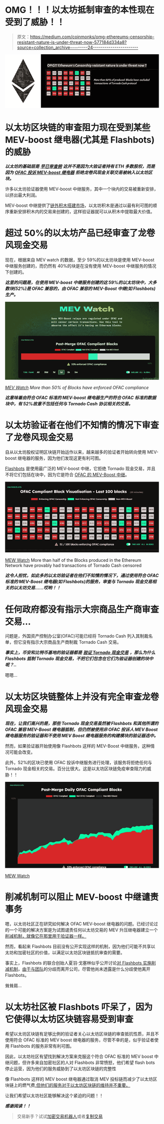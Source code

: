# OMG！！！以太坊抵制审查的本性现在受到了威胁！！

> 原文：<https://medium.com/coinmonks/omg-ethereums-censorship-resistant-nature-is-under-threat-now-577184d334a8?source=collection_archive---------24----------------------->

![](img/cdad93feb9c059e0572ba0933c7faa68.png)

# 以太坊区块链的审查阻力现在受到某些 MEV-boost 继电器(尤其是 Flashbots)的威胁

***以太坊的基础层是*** [***早已审查俯***](https://cryptobriefing.com/is-ethereum-under-attack-unpacking-the-mev-boost-censorship-controversy/) ***这并不是因为大验证者持有 ETH 多数股权，而是因为*** [***OFAC 投诉 MEV-boost 继电器***](https://cryptobriefing.com/51-of-ethereum-blocks-can-now-be-censored-its-time-for-flashbots-to-shut-down) ***拒绝龙卷风现金关联交易被纳入以太坊区块。***

许多以太坊验证器使用 MEV-boost 中继服务，其中一个块内的交易被重新安排，以挤出最大利润。

MEV-boost 中继提供了[链外积木搭建市场](https://cryptobriefing.com/51-of-ethereum-blocks-can-now-be-censored-its-time-for-flashbots-to-shut-down)，以太坊积木是通过以最有利可图的顺序重新安排积木内的交易来创建的，这样验证器就可以从积木中提取最大价值。

# 超过 50%的以太坊产品已经审查了龙卷风现金交易

现在，根据来自 MEV watch 的数据，至少 59%的以太坊块是使用 MEV-boost 中继服务创建的，而仍然有 40%的块是在没有使用 MEV-boost 中继服务的情况下创建的。

***这里的问题是，在使用 MEV-boost 中继服务创建的这 59%的以太坊块中，大多数块(52%)是 OFAC 兼容的，由 OFAC 兼容的 MEV-Boost 中继(如 Flashbots)生产。***

![](img/37538c5e72b0ebb8c069db61aee10970.png)

[*MEV Watch*](https://www.mevwatch.info/) *More than 50% of Blocks have enforced OFAC compliance*

***这意味着由符合 OFAC 标准的 MEV-boost 继电器生产的符合 OFAC 标准的数据块中，有 52%故意不包括任何与 Tornado Cash 协议相关的交易。***

# 以太坊验证者在他们不知情的情况下审查了龙卷风现金交易

自从以太坊股权证明区块链开始运作以来，越来越多的验证者开始转向使用 MEV-boost 继电器的服务，因为他们发现这更有利可图。

[Flashbots](https://cryptobriefing.com/51-of-ethereum-blocks-can-now-be-censored-its-time-for-flashbots-to-shut-down/) 是使用最广泛的 MEV-boost 中继，它拒绝 Tornado 现金交易，并且不将它们包括在块中，因为它是符合 [OFAC 的 MEV-Boost 中继](https://cryptobriefing.com/51-of-ethereum-blocks-can-now-be-censored-its-time-for-flashbots-to-shut-down/)。

![](img/ffb78ea5e103ca90b49a2834c95e09de.png)

[MEW Watch](https://www.mevwatch.info/) More than half of the Blocks produced in the Ethereum Network have provably had transactions of Tornado Cash censored

***这令人担忧，如此多的以太坊验证者在他们不知情的情况下，通过使用符合 OFAC 标准的 MEV-Boost 继电器(如 Flashbots)的服务，审查与 Tornado 现金交易相关的以太坊交易……哎哟！！***

# 任何政府都没有指示大宗商品生产商审查交易…

问题是，外国资产控制办公室(OFAC)可能已经将 Tornado Cash 列入其制裁名单，但它没有指示大宗商品生产商制裁 Tornado Cash 交易。

***事实上，币安和比特币基地的验证器都是*** [***验证 Tornado 现金交易***](https://cryptobriefing.com/51-of-ethereum-blocks-can-now-be-censored-its-time-for-flashbots-to-shut-down/) ***，那么为什么 Flashbots 抵制 Tornado 现金交易，不把它们包含在它们为验证器创建的块中呢？..***

嗯嗯…

# 以太坊区块链整体上并没有完全审查龙卷风现金交易

***现在，让我们高兴的是，那些 Tornado 现金交易虽然被 Flashbots 和其他所谓的 OFAC 兼容 MEV-Boost 继电器抵制，但仍然被使用非 OFAC 投诉人 MEV Boost 继电器服务的验证器和不使用 MEV Boost 继电器服务的构建模块的验证器选中。***

然而，如果验证器开始使用像 Flashbots 这样的 MEV-Boost 中继服务，这种情况可能会改变。

此外，52%的区块已使用 OFAC 投诉中继服务进行处理，该服务将拒绝任何与 Tornado 现金相关的交易。百分比很大。这是以太坊区块链免疫审查阻力的威胁！！

![](img/c17e3d7fa24eed40d95bcedcd54f419b.png)

[MEW Watch](https://www.mevwatch.info/)

# 削减机制可以阻止 MEV-boost 中继谴责事务

嗯，以太坊社区正在研究如何解决 OFAC MEV-boost 继电器的问题。已经讨论过的一个可能的解决方案是为试图谴责任何以太坊交易的 MEV 升压继电器建立一个[削减机制，就像它在那里用于验证器一样。](https://cryptobriefing.com/is-ethereum-under-attack-unpacking-the-mev-boost-censorship-controversy/)

然而，看起来 Flashbots 目前没有公开实现这样的机制，因为他们可能不共享以太坊和加密社区的价值，以满足以太坊区块链抵抗审查的需要。

事实上，Flashbots 的联合创始人夏羽·戈塞林似乎公开讨论[对 Flashbots 实施削减机制](https://cryptobriefing.com/is-ethereum-under-attack-unpacking-the-mev-boost-censorship-controversy/)，[由于与团队](https://cryptobriefing.com/51-of-ethereum-blocks-can-now-be-censored-its-time-for-flashbots-to-shut-down/)的分歧而离开公司，尽管他尚未透露是什么分歧使他离开 Flashbots。

耸耸肩…

# 以太坊社区被 Flashbots 吓呆了，因为它使得以太坊区块链容易受到审查

希望以太坊区块链有足够比例的验证者关心以太坊区块链的审查抵抗性质，并且不使用符合 OFAC 标准的 MEV boost 继电器的服务，尽管不幸的是，似乎验证者使用 Flashbots 的服务非常有利可图。

因此，以太坊社区有望找到解决方案来克服这个符合 OFAC 标准的 MEV boost 中继问题，但许多来自加密社区的人对 Flashbots 非常愤怒，他们希望 flash bots 停止运营，因为他们的服务威胁到了以太坊区块链的完整性

像 Flashbots 这样的 MEV boost 继电器通过取消 MEV 投标链而减少了以太坊区块链上的燃气费[,但他们的服务对于以太坊区块链的维持并不重要。](https://cryptobriefing.com/51-of-ethereum-blocks-can-now-be-censored-its-time-for-flashbots-to-shut-down/)

让我们希望以太坊社区能够解决这个紧迫的问题！！

***感谢阅读！！***

> 交易新手？试试[加密交易机器人](/coinmonks/crypto-trading-bot-c2ffce8acb2a)或者[复制交易](/coinmonks/top-10-crypto-copy-trading-platforms-for-beginners-d0c37c7d698c)